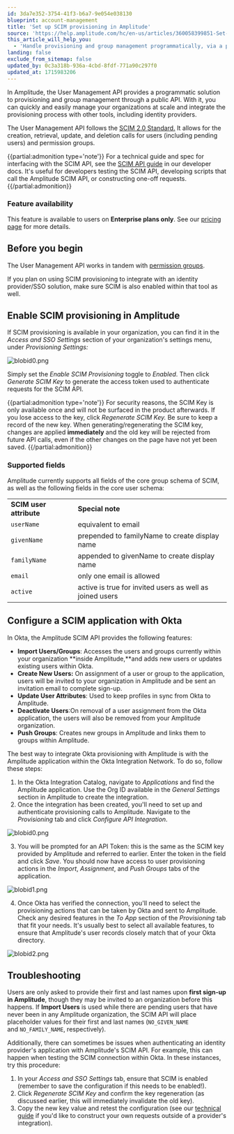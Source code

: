 ```yaml
---
id: 3da7e352-3754-41f3-b6a7-9e054e038130
blueprint: account-management
title: 'Set up SCIM provisioning in Amplitude'
source: 'https://help.amplitude.com/hc/en-us/articles/360058399851-Set-up-SCIM-provisioning-in-Amplitude'
this_article_will_help_you:
  - 'Handle provisioning and group management programmatically, via a public API'
landing: false
exclude_from_sitemap: false
updated_by: 0c3a318b-936a-4cbd-8fdf-771a90c297f0
updated_at: 1715983206
---
```

In Amplitude, the User Management API provides a programmatic solution to provisioning and group management through a public API. With it, you can quickly and easily manage your organizations at scale and integrate the provisioning process with other tools, including identity providers.

The User Management API follows the [SCIM 2.0 Standard.](http://www.simplecloud.info/#Specification) It allows for the creation, retrieval, update, and deletion calls for users (including pending users) and permission groups.

{{partial:admonition type='note'}}
 For a technical guide and spec for interfacing with the SCIM API, see the [SCIM API guide](https://developers.amplitude.com/docs/scim-api) in our developer docs. It's useful for developers testing the SCIM API, developing scripts that call the Amplitude SCIM API, or constructing one-off requests.
{{/partial:admonition}}

### Feature availability

This feature is available to users on **Enterprise plans only**. See our [pricing page](https://amplitude.com/pricing) for more details.

## Before you begin

The User Management API works in tandem with [permission groups](/admin/account-management/manage-users).

If you plan on using SCIM provisioning to integrate with an identity provider/SSO solution, make sure SCIM is also enabled within that tool as well.

## Enable SCIM provisioning in Amplitude

If SCIM provisioning is available in your organization, you can find it in the *Access and SSO Settings* section of your organization's settings menu, under *Provisioning Settings:*

![blobid0.png](/output/img/account-management/blobid0-png.png)

Simply set the *Enable SCIM Provisioning* toggle to *Enabled*. Then click *Generate SCIM Key* to generate the access token used to authenticate requests for the SCIM API. 

{{partial:admonition type='note'}}
For security reasons, the SCIM Key is only available once and will not be surfaced in the product afterwards. If you lose access to the key, click *Regenerate SCIM Key.* Be sure to keep a record of the new key. When generating/regenerating the SCIM key, changes are applied **immediately** and the old key will be rejected from future API calls, even if the other changes on the page have not yet been saved.
{{/partial:admonition}}

### Supported fields

Amplitude currently supports all fields of the core group schema of SCIM, as well as the following fields in the core user schema:

|  |  |
| --- | --- |
| **SCIM user attribute** | **Special note** |
| `userName`  | equivalent to email |
| `givenName`  | prepended to familyName to create display name |
| `familyName`  | appended to givenName to create display name |
| `email`  | only one email is allowed |
| `active`  | active is true for invited users as well as joined users |

## Configure a SCIM application with Okta

In Okta, the Amplitude SCIM API provides the following features:

* **Import Users/Groups**: Accesses the users and groups currently within your organization **inside Amplitude,**and adds new users or updates existing users within Okta.
* **Create New Users:** On assignment of a user or group to the application, users will be invited to your organization in Amplitude and be sent an invitation email to complete sign-up.
* **Update User Attributes**: Used to keep profiles in sync from Okta to Amplitude.
* **Deactivate Users**:On removal of a user assignment from the Okta application, the users will also be removed from your Amplitude organization.
* **Push Groups**: Creates new groups in Amplitude and links them to groups within Amplitude.

The best way to integrate Okta provisioning with Amplitude is with the Amplitude application within the Okta Integration Network. To do so, follow these steps:

1. In the Okta Integration Catalog, navigate to *Applications* and find the Amplitude application. Use the Org ID available in the *General Settings* section in Amplitude to create the integration.
2. Once the integration has been created, you'll need to set up and authenticate provisioning calls to Amplitude. Navigate to the *Provisioning* tab and click *Configure API Integration*.

![blobid0.png](/output/img/account-management/blobid0-png.png)

3. You will be prompted for an API Token: this is the same as the SCIM key provided by Amplitude and referred to earlier. Enter the token in the field and click *Save*. You should now have access to user provisioning actions in the *Import*, *Assignment*, and *Push Groups* tabs of the application.

![blobid1.png](/output/img/account-management/blobid1-png.png)

4. Once Okta has verified the connection, you'll need to select the provisioning actions that can be taken by Okta and sent to Amplitude. Check any desired features in the *To App* section of the *Provisioning* tab that fit your needs. It's usually best to select all available features, to ensure that Amplitude's user records closely match that of your Okta directory.

![blobid2.png](/output/img/account-management/blobid2-png.png)

## Troubleshooting

Users are only asked to provide their first and last names upon **first sign-up in Amplitude**, though they may be invited to an organization before this happens. If **Import Users** is used while there are pending users that have never been in any Amplitude organization, the SCIM API will place placeholder values for their first and last names (`NO_GIVEN_NAME` and `NO_FAMILY_NAME`, respectively).

Additionally, there can sometimes be issues when authenticating an identity provider's application with Amplitude's SCIM API. For example, this can happen when testing the SCIM connection within Okta. In these instances, try this procedure:

1. In your *Access and SSO Settings* tab, ensure that SCIM is enabled (remember to save the configuration if this needs to be enabled!).
2. Click *Regenerate SCIM Key* and confirm the key regeneration (as discussed earlier, this will immediately invalidate the old key).
3. Copy the new key value and retest the configuration (see our [technical guide](https://developers.amplitude.com/docs/scim-api) if you'd like to construct your own requests outside of a provider's integration).